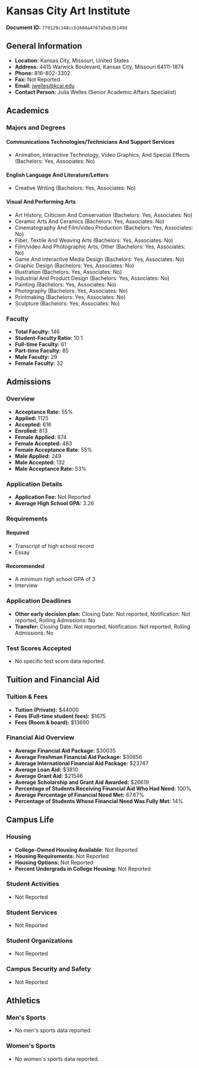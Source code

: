 # Kansas City Art Institute

**Document ID:** `779129c148ccb1684a4f67a5eb35149d`

## General Information

- **Location:** Kansas City, Missouri, United States
- **Address:** 4415 Warwick Boulevard, Kansas City, Missouri 64111-1874
- **Phone:** 816-802-3302
- **Fax:** Not Reported
- **Email:** jwelles@kcai.edu
- **Contact Person:** Julia Welles (Senior Academic Affairs Specialist)

## Academics

### Majors and Degrees

#### Communications Technologies/Technicians And Support Services

- Animation, Interactive Technology, Video Graphics, And Special Effects (Bachelors: Yes, Associates: No)

#### English Language And Literature/Letters

- Creative Writing (Bachelors: Yes, Associates: No)

#### Visual And Performing Arts

- Art History, Criticism And Conservation (Bachelors: Yes, Associates: No)
- Ceramic Arts And Ceramics (Bachelors: Yes, Associates: No)
- Cinematography And Film/video Production (Bachelors: Yes, Associates: No)
- Fiber, Textile And Weaving Arts (Bachelors: Yes, Associates: No)
- Film/video And Photographic Arts, Other (Bachelors: Yes, Associates: No)
- Game And Interactive Media Design (Bachelors: Yes, Associates: No)
- Graphic Design (Bachelors: Yes, Associates: No)
- Illustration (Bachelors: Yes, Associates: No)
- Industrial And Product Design (Bachelors: Yes, Associates: No)
- Painting (Bachelors: Yes, Associates: No)
- Photography (Bachelors: Yes, Associates: No)
- Printmaking (Bachelors: Yes, Associates: No)
- Sculpture (Bachelors: Yes, Associates: No)

### Faculty

- **Total Faculty:** 146
- **Student-Faculty Ratio:** 10:1
- **Full-time Faculty:** 61
- **Part-time Faculty:** 85
- **Male Faculty:** 29
- **Female Faculty:** 32

## Admissions

### Overview

- **Acceptance Rate:** 55%
- **Applied:** 1125
- **Accepted:** 616
- **Enrolled:** 813
- **Female Applied:** 874
- **Female Accepted:** 483
- **Female Acceptance Rate:** 55%
- **Male Applied:** 249
- **Male Accepted:** 132
- **Male Acceptance Rate:** 53%

### Application Details

- **Application Fee:** Not Reported
- **Average High School GPA:** 3.26

### Requirements

#### Required

- Transcript of high school record
- Essay

#### Recommended

- A minimum high school GPA of 3
- Interview

### Application Deadlines

- **Other early decision plan:** Closing Date: Not reported, Notification: Not reported, Rolling Admissions: No
- **Transfer:** Closing Date: Not reported, Notification: Not reported, Rolling Admissions: No

### Test Scores Accepted

- No specific test score data reported.

## Tuition and Financial Aid

### Tuition & Fees

- **Tuition (Private):** $44000
- **Fees (Full-time student fees):** $1675
- **Fees (Room & board):** $13690

### Financial Aid Overview

- **Average Financial Aid Package:** $30035
- **Average Freshman Financial Aid Package:** $30856
- **Average International Financial Aid Package:** $23747
- **Average Loan Aid:** $3810
- **Average Grant Aid:** $21546
- **Average Scholarship and Grant Aid Awarded:** $26619
- **Percentage of Students Receiving Financial Aid Who Had Need:** 100%
- **Average Percentage of Financial Need Met:** 67.67%
- **Percentage of Students Whose Financial Need Was Fully Met:** 14%

## Campus Life

### Housing

- **College-Owned Housing Available:** Not Reported
- **Housing Requirements:** Not Reported
- **Housing Options:** Not Reported
- **Percent Undergrads in College Housing:** Not Reported

### Student Activities

- Not Reported

### Student Services

- Not Reported

### Student Organizations

- Not Reported

### Campus Security and Safety

- Not Reported

## Athletics

### Men's Sports

- No men's sports data reported.

### Women's Sports

- No women's sports data reported.
